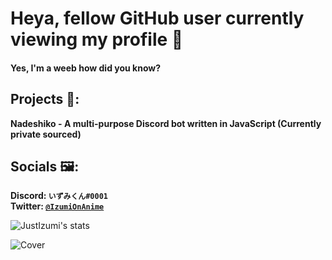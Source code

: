 # Heya, fellow GitHub user currently viewing my profile 👋
#### Yes, I'm a weeb how did you know?


## Projects 🔧:
   **Nadeshiko - A multi-purpose Discord bot written in JavaScript (Currently private sourced)**  
 
   
## Socials 🖼:
   **Discord: `いずみくん#0001`**                                                                                                                                                   
   **Twitter: [`@IzumiOnAnime`](https://twitter.com/IzumiOnAnime)**
   
   
![JustIzumi's stats](https://github-readme-stats.vercel.app/api?username=JustIzumi&show_icons=true&theme=midnight-purple&hide=hide_border)
   
![Cover](https://i.imgur.com/KsbkbLo.jpg)                                                                                                                                                                                                                                                                                                                               
